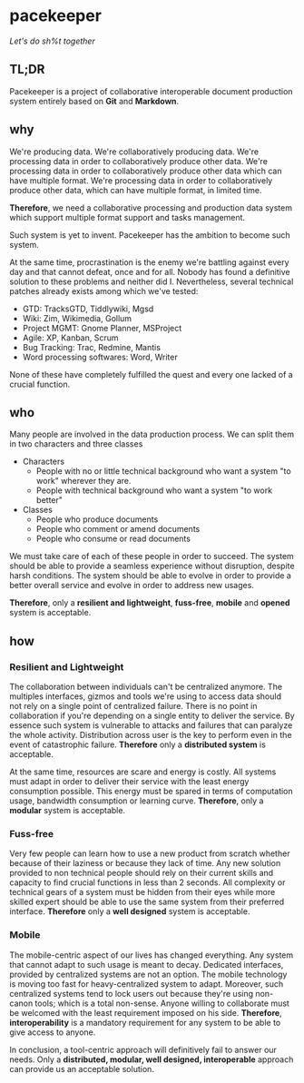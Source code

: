 pacekeeper
==========
*Let's do sh%t together*

TL;DR
-----
Pacekeeper is a project of collaborative interoperable document production system entirely based on **Git** and **Markdown**.

why
---
We're producing data.
We're collaboratively producing data.
We're processing data in order to collaboratively produce other data.
We're processing data in order to collaboratively produce other data which can have multiple format.
We're processing data in order to collaboratively produce other data, which can have multiple format, in limited time.

**Therefore**, we need a collaborative processing and production data system which support multiple format support and tasks management.

Such system is yet to invent. Pacekeeper has the ambition to become such system.

At the same time, procrastination is the enemy we're battling against every day and that cannot defeat, once and for all.
Nobody has found a definitive solution to these problems and neither did I.
Nevertheless, several technical patches already exists among which we've tested:

* GTD: TracksGTD, Tiddlywiki, Mgsd
* Wiki: Zim, Wikimedia, Gollum
* Project MGMT: Gnome Planner, MSProject
* Agile: XP, Kanban, Scrum
* Bug Tracking: Trac, Redmine, Mantis
* Word processing softwares: Word, Writer

None of these have completely fulfilled the quest and every one lacked of a crucial function.

who
---
Many people are involved in the data production process.
We can split them in two characters and three classes

* Characters
	* People with no or little technical background who want a system "to work" wherever they are.
	* People with technical background who want a system "to work better"
* Classes
	* People who produce documents
	* People who comment or amend documents
	* People who consume or read documents


We must take care of each of these people in order to succeed.
The system should be able to provide a seamless experience without disruption, despite harsh conditions.
The system should be able to evolve in order to provide a better overall service and evolve in order to address new usages.

**Therefore**, only a **resilient and lightweight**, **fuss-free**, **mobile** and **opened** system is acceptable.

how
---

### Resilient and Lightweight
The collaboration between individuals can't be centralized anymore. The multiples interfaces, gizmos and tools we're using to access data should not rely on a single point of centralized failure. There is no point in collaboration if you're depending on a single entity to deliver the service. By essence such system is vulnerable to attacks and failures that can paralyze the whole activity. Distribution across user is the key to perform even in the event of catastrophic failure.
**Therefore** only a **distributed system** is acceptable.

At the same time, resources are scare and energy is costly. All systems must adapt in order to deliver their service with the least energy consumption possible.  This energy must be spared in terms of computation usage, bandwidth consumption or learning curve.
**Therefore**, only a **modular** system is acceptable.

### Fuss-free
Very few people can learn how to use a new product from scratch whether because of their laziness or because they lack of time. Any new solution provided to non technical people should rely on their current skills and capacity to find crucial functions in less than 2 seconds. All complexity or technical gears of a system must be hidden from their eyes while more skilled expert should be able to use the same system from their preferred interface.
**Therefore** only a **well designed** system is acceptable.

### Mobile
The mobile-centric aspect of our lives has changed everything. Any system that cannot adapt to such usage is meant to decay. Dedicated interfaces, provided by centralized systems are not an option. The mobile technology is moving too fast for heavy-centralized system to adapt. Moreover, such centralized systems tend to lock users out because they're using non-canon tools; which  is a total non-sense. Anyone willing to collaborate must be welcomed with the least requirement imposed on his side.
**Therefore**, **interoperability** is a mandatory requirement for any system to be able to give access to anyone.

In conclusion, a tool-centric approach will definitively fail to answer our needs.
Only a **distributed, modular, well designed, interoperable** approach can provide us an acceptable solution.
